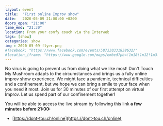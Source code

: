 ```yaml
---
layout: event
title:  "First online Improv show"
date:   2020-05-09 21:00:00 +0200
doors_open: "21:00"
time_end: "21:30"
location: From your confy couch via the Interweb
tags: [show]
categories: show
img : 2020-05-09-flyer.png
#facebook: "https://www.facebook.com/events/587330331838632/"
#location_iframe: "https://www.google.com/maps/embed?pb=!1m18!1m12!1m3!1d2701.3164958683724!2d8.52006681583793!3d47.38625731116593!2m3!1f0!2f0!3f0!3m2!1i1024!2i768!4f13.1!3m3!1m2!1s0x47900a15619f4fa9%3A0x124e7e779b279679!2sjenseits+im+Viadukt!5e0!3m2!1sen!2sch!4v1529147583692"
---
```

No virus is going to prevent us from doing what we like most! Don't Touch My Mushroom adapts to the circumstances and brings us a fully online improv show experience.<!--more-->
We might face a pandemic, technical difficulties and a confinement, but we hope we can bring a smile to your face when you need it most.
Join us for 30 minutes of our first attempt on virtual Improv. Let us spend part of our confinement together!

You will be able to access the live stream by following this link **a few minutes before 21:00:**
* [https://dont-tou.ch/online](https://dont-tou.ch/online)
